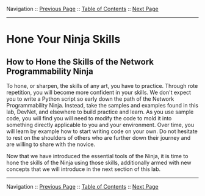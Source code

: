 Navigation :: [Previous Page](LTRDEV-1100-02d2-Postman-Ex1.md) :: [Table of Contents](LTRDEV-1100-00-Intro.md#table-of-contents) :: [Next Page](LTRDEV-1100-03a1-API.md)


---

# Hone Your Ninja Skills

## How to Hone the Skills of the Network Programmability Ninja

To hone, or sharpen, the skills of any art, you have to practice.  Through rote repetition, you will become more 
confident in your skills.  We don't expect you to write a Python script so early down the path of the Network 
Programmability Ninja.  Instead, take the samples and examples found in this lab, DevNet, and elsewhere to build 
practice and learn.  As you use sample code, you will find you will need to modify the code to mold it into something
directly applicable to you and your environment.  Over time, you will learn by example how to start writing code on 
your own.  Do not hesitate to rest on the shoulders of others who are further down their journey and are willing to 
share with the novice. 

Now that we have introduced the essential tools of the Ninja, it is time to hone the skills of the Ninja using 
those skills, additionally armed with new concepts that we will introduce in the next section of this lab.

---


Navigation :: [Previous Page](LTRDEV-1100-02d2-Postman-Ex1.md) :: [Table of Contents](LTRDEV-1100-00-Intro.md#table-of-contents) :: [Next Page](LTRDEV-1100-03a1-API.md)
